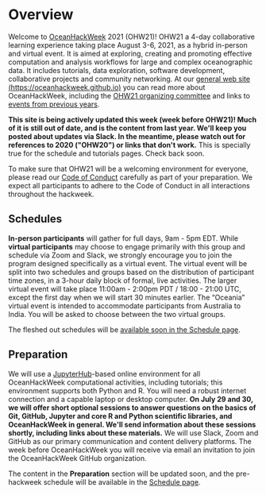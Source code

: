 # Overview

Welcome to [OceanHackWeek](about_ohw.md) 2021 (OHW21)! OHW21 a 4-day collaborative learning experience taking place August 3-6, 2021, as a hybrid in-person and virtual event. It is aimed at exploring, creating and promoting effective computation and analysis workflows for large and complex oceanographic data. It includes tutorials, data exploration, software development, collaborative projects and community networking. At our [general web site (https://oceanhackweek.github.io)](https://oceanhackweek.github.io) you can read more about OceanHackWeek, including the [OHW21 organizing committee](https://oceanhackweek.github.io/our-team.html) and links to [events from previous years](https://oceanhackweek.github.io/pasthackweeks.html).

**This site is being actively updated this week (week before OHW21)! Much of it is still out of date, and is the content from last year. We'll keep you posted about updates via Slack. In the meantime, please watch out for references to 2020 ("OHW20") or links that don't work.** This is specially true for the schedule and tutorials pages. Check back soon.

To make sure that OHW21 will be a welcoming environment for everyone, please read our [Code of Conduct](conduct.md) carefully as part of your preparation. We expect all participants to adhere to the Code of Conduct in all interactions throughout the hackweek.

## Schedules

**In-person participants** will gather for full days, 9am - 5pm EDT. While **virtual participants** may choose to engage primarily with this group and schedule via Zoom and Slack, we strongly encourage you to join the program designed specifically as a virtual event. The virtual event will be split into two schedules and groups based on the distribution of participant time zones, in a 3-hour daily block of formal, live activities. The larger virtual event will take place 11:00am - 2:00pm PDT / 18:00 - 21:00 UTC, except the first day when we will start 30 minutes earlier. The “Oceania” virtual event is intended to accommodate participants from Australia to India. You will be asked to choose between the two virtual groups.

The fleshed out schedules will be [available soon in the Schedule page](schedule.md).

## Preparation

We will use a [JupyterHub](https://jupyter.org/hub)-based online environment for all OceanHackWeek computational activities, including tutorials; this environment supports both Python and R. You will need a robust internet connection and a capable laptop or desktop computer. **On July 29 and 30, we will offer short optional sessions to answer questions on the basics of Git, GitHub, Jupyter and core R and Python scientific libraries, and OceanHackWeek in general. We'll send information about these sessions shortly, including links about these materials.** We will use Slack, Zoom and GitHub as our primary communication and content delivery platforms. The week before OceanHackWeek you will receive via email an invitation to join the OceanHackWeek GitHub organization.

The content in the **Preparation** section will be updated soon, and the pre-hackweek schedule will be available in the [Schedule page](schedule.md).


<!-- 
![hackweek-mission](../img/hackweek-mission.png)

This preliminary tutorial is one that we would like you to complete before arriving to the hackweek. The purpose is to learn about how we plan to work with various software tools and how you can best prepare for our event. We would like everyone works through this tutorial so that we can make the best use of our time together in person.

## Will my laptop work for this hackathon?

All participants will be required to have their own laptop. The absolute minimum requirement is any laptop with a functioning web browser so that you can access our shared cloud computing resources. We will also teach you to install software on your own computer. For that we recommend the following:

* Windows Vista or newer, MAC OS X 10.7+, or Linux (Ubuntu, RedHat and others; CentOS 5+)
* 32-bit or 64-bit
* Minimum 3 GB disk space to download and install software

## What can I do in advance to prepare?

We require all participants to work through the following lessons in advance of our event. The lessons are brief and will ensure that we are all set up and ready to work when we arrive.

### Setting up your laptop and getting access to computing resources

* [Lesson 1](github.md): setting up a GitHub account
* [Lesson 2](jupyterhub.md): connecting to our shared cloud computing environment
* [Lesson 3](conda.md): installing Python on your laptop

### Learning Python Basics

* [Lesson 5](numpy.md): introduction to Numpy
* [Lesson 6](pandas.md): introduction to Pandas
* GeoPandas
* Xarray
* Visualization -->
